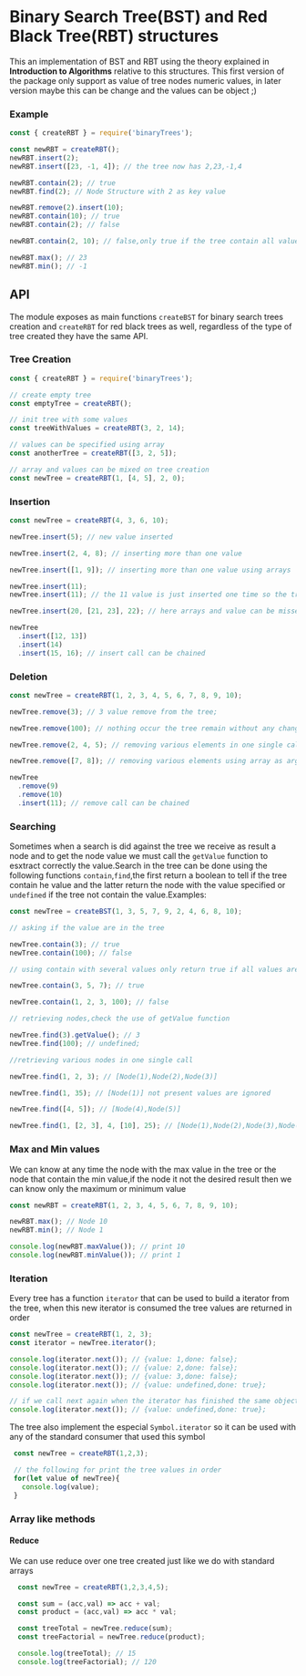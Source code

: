 # Binary Search Tree(BST) and Red Black Tree(RBT) structures

This an implementation of BST and RBT using the theory explained in
**Introduction to Algorithms** relative to this structures. This first version
of the package only support as value of tree nodes numeric values, in later
version maybe this can be change and the values can be object ;)

### Example

```js
const { createRBT } = require('binaryTrees');

const newRBT = createRBT();
newRBT.insert(2);
newRBT.insert([23, -1, 4]); // the tree now has 2,23,-1,4

newRBT.contain(2); // true
newRBT.find(2); // Node Structure with 2 as key value

newRBT.remove(2).insert(10);
newRBT.contain(10); // true
newRBT.contain(2); // false

newRBT.contain(2, 10); // false,only true if the tree contain all values

newRBT.max(); // 23
newRBT.min(); // -1
```

## API

The module exposes as main functions `createBST` for binary search trees
creation and `createRBT` for red black trees as well, regardless of the type of
tree created they have the same API.

### Tree Creation

```js
const { createRBT } = require('binaryTrees');

// create empty tree
const emptyTree = createRBT();

// init tree with some values
const treeWithValues = createRBT(3, 2, 14);

// values can be specified using array
const anotherTree = createRBT([3, 2, 5]);

// array and values can be mixed on tree creation
const newTree = createRBT(1, [4, 5], 2, 0);
```

### Insertion

```js
const newTree = createRBT(4, 3, 6, 10);

newTree.insert(5); // new value inserted

newTree.insert(2, 4, 8); // inserting more than one value

newTree.insert([1, 9]); // inserting more than one value using arrays

newTree.insert(11);
newTree.insert(11); // the 11 value is just inserted one time so the tree remain unchanged

newTree.insert(20, [21, 23], 22); // here arrays and value can be missed as well

newTree
  .insert([12, 13])
  .insert(14)
  .insert(15, 16); // insert call can be chained
```

### Deletion

```js
const newTree = createRBT(1, 2, 3, 4, 5, 6, 7, 8, 9, 10);

newTree.remove(3); // 3 value remove from the tree;

newTree.remove(100); // nothing occur the tree remain without any change

newTree.remove(2, 4, 5); // removing various elements in one single call

newTree.remove([7, 8]); // removing various elements using array as argument

newTree
  .remove(9)
  .remove(10)
  .insert(11); // remove call can be chained
```

### Searching

Sometimes when a search is did against the tree we receive as result a node and
to get the node value we must call the `getValue` function to esxtract correctly
the value.Search in the tree can be done using the following functions
`contain`,`find`,the first return a boolean to tell if the tree contain he value
and the latter return the node with the value specified or `undefined` if the
tree not contain the value.Examples:

```js
const newTree = createBST(1, 3, 5, 7, 9, 2, 4, 6, 8, 10);

// asking if the value are in the tree

newTree.contain(3); // true
newTree.contain(100); // false

// using contain with several values only return true if all values are in the tree

newTree.contain(3, 5, 7); // true

newTree.contain(1, 2, 3, 100); // false

// retrieving nodes,check the use of getValue function

newTree.find(3).getValue(); // 3
newTree.find(100); // undefined;

//retrieving various nodes in one single call

newTree.find(1, 2, 3); // [Node(1),Node(2),Node(3)]

newTree.find(1, 35); // [Node(1)] not present values are ignored

newTree.find([4, 5]); // [Node(4),Node(5)]

newTree.find(1, [2, 3], 4, [10], 25); // [Node(1),Node(2),Node(3),Node(4)]
```

### Max and Min values

We can know at any time the node with the max value in the tree or the node that
contain the min value,if the node it not the desired result then we can know
only the maximum or minimum value

```js
const newRBT = createRBT(1, 2, 3, 4, 5, 6, 7, 8, 9, 10);

newRBT.max(); // Node 10
newRBT.min(); // Node 1

console.log(newRBT.maxValue()); // print 10
console.log(newRBT.minValue()); // print 1
```

### Iteration

Every tree has a function `iterator` that can be used to build a iterator from
the tree, when this new iterator is consumed the tree values are returned in
order

```js
const newTree = createRBT(1, 2, 3);
const iterator = newTree.iterator();

console.log(iterator.next()); // {value: 1,done: false};
console.log(iterator.next()); // {value: 2,done: false};
console.log(iterator.next()); // {value: 3,done: false};
console.log(iterator.next()); // {value: undefined,done: true};

// if we call next again when the iterator has finished the same object is returned
console.log(iterator.next()); // {value: undefined,done: true};
```

The tree also implement the especial `Symbol.iterator` so it can be used with any of the standard consumer that used this symbol

```js
 const newTree = createRBT(1,2,3);

 // the following for print the tree values in order
 for(let value of newTree){
   console.log(value);
 }
```

### Array like methods

#### Reduce

We can use reduce over one tree created just like we do with standard arrays

```js
  const newTree = createRBT(1,2,3,4,5);

  const sum = (acc,val) => acc + val;
  const product = (acc,val) => acc * val;

  const treeTotal = newTree.reduce(sum);
  const treeFactorial = newTree.reduce(product);

  console.log(treeTotal); // 15
  console.log(treeFactorial); // 120
```
